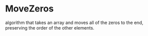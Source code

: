 # MoveZeros
algorithm that takes an array and moves all of the zeros to the end, preserving the order of the other elements.
